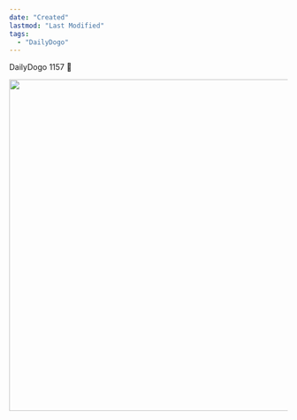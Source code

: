 ```yaml
---
date: "Created"
lastmod: "Last Modified"
tags:
  - "DailyDogo"
---
```

DailyDogo 1157 🐶

<img src="/media/uploads/2025/dd1157-sunday.jpeg" width="600" alt="" />
